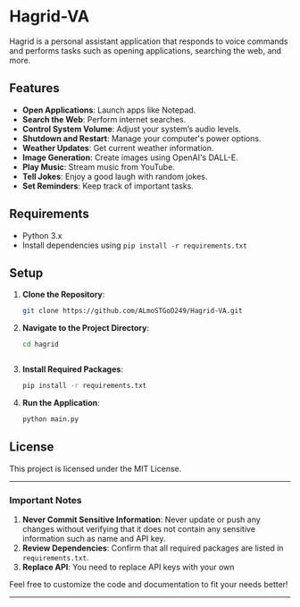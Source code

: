 # Hagrid-VA

Hagrid is a personal assistant application that responds to voice commands and performs tasks such as opening applications, searching the web, and more.

## Features

- **Open Applications**: Launch apps like Notepad.
- **Search the Web**: Perform internet searches.
- **Control System Volume**: Adjust your system’s audio levels.
- **Shutdown and Restart**: Manage your computer's power options.
- **Weather Updates**: Get current weather information.
- **Image Generation**: Create images using OpenAI's DALL-E.
- **Play Music**: Stream music from YouTube.
- **Tell Jokes**: Enjoy a good laugh with random jokes.
- **Set Reminders**: Keep track of important tasks.

## Requirements

- Python 3.x
- Install dependencies using `pip install -r requirements.txt`

## Setup

1. **Clone the Repository**:
   ```bash
   git clone https://github.com/ALmoSTGoD249/Hagrid-VA.git
   ```
2. **Navigate to the Project Directory**:
   ```bash
   cd hagrid
   ```
     ```
3. **Install Required Packages**:
   ```bash
   pip install -r requirements.txt
   ```
5. **Run the Application**:
   ```bash
   python main.py
   ```

## License

This project is licensed under the MIT License. 

---

### Important Notes

1. **Never Commit Sensitive Information**: Never update or push any changes without verifying that it does not contain any sensitive information such as name and API key.
2. **Review Dependencies**: Confirm that all required packages are listed in `requirements.txt`.
3. **Replace API**: You need to replace API keys with your own

Feel free to customize the code and documentation to fit your needs better!

---
